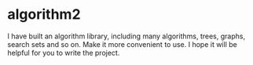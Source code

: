 # algorithm2
I have built an algorithm library, including many algorithms, trees, graphs, search sets and so on.
Make it more convenient to use.
I hope it will be helpful for you to write the project.
